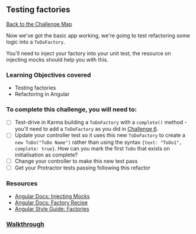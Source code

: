 ## Testing factories

[Back to the Challenge Map](00_challenge_map.md)

Now we've got the basic app working, we're going to test
refactoring some logic into a `ToDoFactory`.

You'll need to inject your factory into your unit test, the resource on injecting mocks should help you with this.

### Learning Objectives covered
- Testing factories
- Refactoring in Angular

### To complete this challenge, you will need to:

- [ ] Test-drive in Karma building a `ToDoFactory` with a `complete()` method - you'll
  need to add a `ToDoFactory` as you did in [Challenge
6](06_pushing_logic_into_models.md).
- [ ] Update your controller test so it uses this new `ToDoFactory` to create a `new ToDo("ToDo Name")` rather than using the syntax `{text: "ToDo1", complete: true}`. How can you mark the first `ToDo` that exists on initialisation as complete?
- [ ] Change your controller to make this new test pass
- [ ] Get your Protractor tests passing following this refactor

### Resources

- [Angular Docs: Injecting Mocks](https://docs.angularjs.org/api/ngMock/function/angular.mock.inject)
- [Angular Docs: Factory Recipe](https://docs.angularjs.org/guide/providers#factory-recipe)
- [Angular Style Guide: Factories](https://github.com/johnpapa/angular-styleguide/blob/master/a1/README.md#factories)

### [Walkthrough](walkthroughs/12_testing_factories.md)
